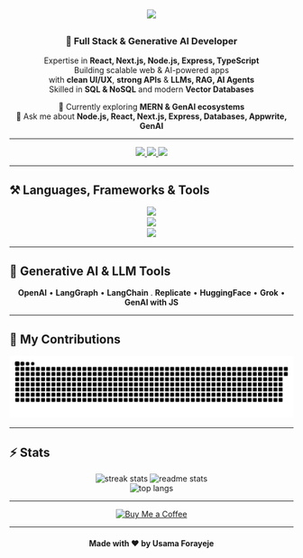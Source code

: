 <div align="center">

<h1>
<img src="https://readme-typing-svg.herokuapp.com/?font=Righteous&size=40&center=true&vCenter=true&width=600&height=80&duration=5000&lines=Hey+there!+👋;+I'm+Usama+Forayeje!" />
</h1>

<h3>🚀 Full Stack & Generative AI Developer</h3>

<p>
Expertise in <b>React, Next.js, Node.js, Express, TypeScript</b> <br/>
Building scalable web & AI-powered apps <br/>
with <b>clean UI/UX</b>, <b>strong APIs</b> & <b>LLMs, RAG, AI Agents</b> <br/>
Skilled in <b>SQL & NoSQL</b> and modern <b>Vector Databases</b>
</p>

🌱 Currently exploring **MERN & GenAI ecosystems**  
💬 Ask me about **Node.js, React, Next.js, Express, Databases, Appwrite, GenAI**  

</div>

---

<div align="center">
<a href="mailto:usamaforayaje@gmail.com">
  <img src="https://img.shields.io/badge/Gmail-333333?style=for-the-badge&logo=gmail&logoColor=red" />
</a>
<a href="https://www.linkedin.com/in/usama-forayaje/" target="_blank">
  <img src="https://img.shields.io/badge/LinkedIn-0077B5?style=for-the-badge&logo=linkedin&logoColor=white" />
</a>
<a href="https://github.com/usama-forayeje" target="_blank">
  <img src="https://img.shields.io/badge/Portfolio-FF5722?style=for-the-badge&logo=todoist&logoColor=white" />
</a>
</div>

---

## ⚒️ Languages, Frameworks & Tools

<div align="center">
<!-- Web & Frontend -->
<img src="https://skillicons.dev/icons?i=react,bootstrap,html,css,tailwind,jquery,redux" />
<br>
<!-- Backend & DB -->
<img src="https://skillicons.dev/icons?i=nodejs,javascript,typescript,express,firebase,mongodb,nextjs,babel" />
<br>
<!-- Tools -->
<img src="https://skillicons.dev/icons?i=vscode,github,figma,git,materialui,postman,powershell,sass,vercel,vite" />
</div>

---

## 🤖 Generative AI & LLM Tools

<div align="center">

**OpenAI** • **LangGraph** • **LangChain** . **Replicate** • **HuggingFace** • **Grok** • **GenAI with JS**

</div>





---

## 🐍 My Contributions

<p align="center">
  <picture>
    <source media="(prefers-color-scheme: dark)" srcset="https://raw.githubusercontent.com/usama-forayeje/usama-forayeje/output/github-snake-dark.svg" />
    <source media="(prefers-color-scheme: light)" srcset="https://raw.githubusercontent.com/usama-forayeje/usama-forayeje/output/github-snake.svg" />
    <img alt="github-snake" src="https://raw.githubusercontent.com/usama-forayeje/usama-forayeje/output/github-snake.svg" />
  </picture>
</p>

---

## ⚡ Stats

<div align="center">
<img width="390" src="https://github-readme-streak-stats.herokuapp.com/?user=usama-forayeje&count_private=true&theme=react&border_radius=10" alt="streak stats"/>
<img width="390" src="https://github-readme-stats.vercel.app/api?username=usama-forayeje&count_private=true&show_icons=true&include_all_commits=true&theme=react&rank_icon=github&border_radius=10" alt="readme stats"/>
<br/>
<img width="325" src="https://github-readme-stats.vercel.app/api/top-langs/?username=usama-forayeje&hide=HTML&langs_count=8&layout=compact&theme=react&border_radius=10" alt="top langs"/>
</div>

---

<div align="center">
<a href='https://buymeacoffee.com/usama_forayaje' target='_blank'>
<img height='64' style='border:0px;height:64px;' src='https://storage.ko-fi.com/cdn/kofi1.png?v=3' border='0' alt='Buy Me a Coffee' />
</a>
</div>

---

<div align="center">
<h4>Made with ❤️ by <strong>Usama Forayeje</strong></h4>
</div>
